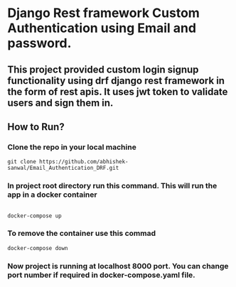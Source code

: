 # Django Rest framework Custom Authentication using Email and password.

## This project provided custom login signup functionality using drf django rest framework in the form of rest apis. It uses jwt token to validate users and sign them in.

## How to Run?

### Clone the repo in your local machine

```
git clone https://github.com/abhishek-sanwal/Email_Authentication_DRF.git

```

### In project root directory run this command. This will run the app in a docker container

```

docker-compose up

```

### To remove the container use this commad

```
docker-compose down
```

### Now project is running at localhost 8000 port. You can change port number if required in docker-compose.yaml file.
